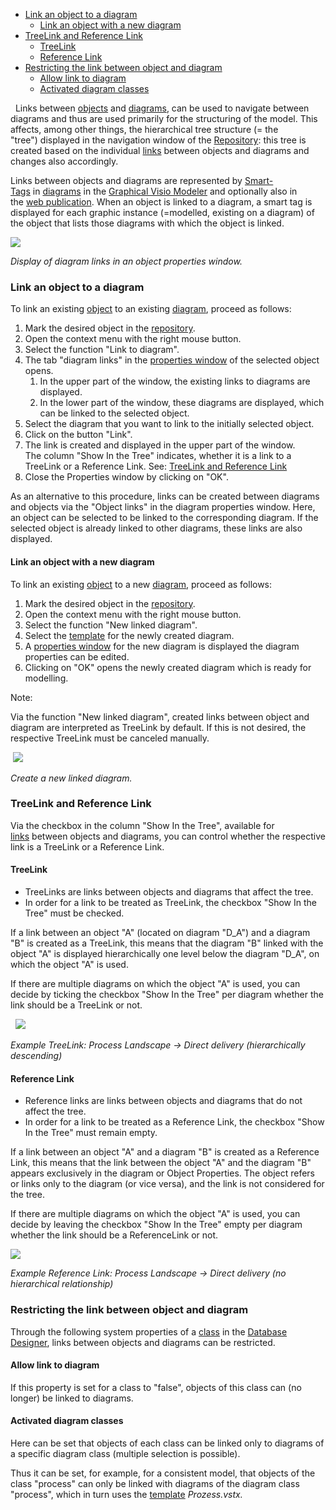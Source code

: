 -   [Link an object to a diagram](#link-an-object-to-a-diagram)
    -   [Link an object with a new diagram](#link-an-object-with-a-new-diagram)
-   [TreeLink and Reference Link](#treelink-and-reference-link)
    -   [TreeLink](#treelink)
    -   [Reference Link](#referencelink)
-   [Restricting the link between object and diagram](#restricting-the-link-between-object-and-diagram)
    -   [Allow link to diagram](#allow-link-to-diagram)
    -   [Activated diagram classes](#activated-diagram-classes)

 
Links between [objects](object) and [diagrams](diagram), can be used to
navigate between diagrams and thus are used primarily for the
structuring of the model. This affects, among other things, the
hierarchical tree structure (= the "tree") displayed in the navigation
window of the [Repository](repository): this tree is created based on
the individual [links](links) between objects and diagrams and changes
also accordingly.

Links between objects and diagrams are represented
by [Smart-Tags](graphical-visio-modeler) in [diagrams](diagram) in
the [Graphical Visio Modeler](graphical-visio-modeler) and optionally
also in the [web publication](working-with-the-web-publication). When an
object is linked to a diagram, a smart tag is displayed for each graphic
instance (=modelled, existing on a diagram) of the object that lists
those diagrams with which the object is linked.

![](//images.ctfassets.net/utx1h0gfm1om/4l6JPmoiUwS0gYe8SKmmkk/e2b94c315448fe83a89e256b4b09dfba/328820.png)

*Display of diagram links in an object properties window.*

### Link an object to a diagram

To link an existing [object](object) to an existing [diagram](diagram),
proceed as follows:

1.  Mark the desired object in the [repository](repository).
2.  Open the context menu with the right mouse button.
3.  Select the function "Link to diagram".
4.  The tab "diagram links" in the [properties
    window](properties-dialog-box) of the selected object opens.
    1.  In the upper part of the window, the existing links to diagrams
        are displayed.
    2.  In the lower part of the window, these diagrams are displayed,
        which can be linked to the selected object.
5.  Select the diagram that you want to link to the initially selected
    object.
6.  Click on the button "Link".
7.  The link is created and displayed in the upper part of the
    window.   
    The column "Show In the Tree" indicates, whether it is a link to a
    TreeLink or a Reference Link. See: [TreeLink and Reference
    Link](linking-objects-with-diagrams)
8.  Close the Properties window by clicking on "OK".

As an alternative to this procedure, links can be created between
diagrams and objects via the "Object links" in the diagram properties
window. Here, an object can be selected to be linked to the
corresponding diagram. If the selected object is already linked to other
diagrams, these links are also displayed.

#### Link an object with a new diagram


To link an existing [object](object) to a new [diagram](diagram),
proceed as follows:

1.  Mark the desired object in the [repository](repository).
2.  Open the context menu with the right mouse button.
3.  Select the function "New linked diagram".
4.  Select the [template](shapes-stencils-and-templates) for the newly
    created diagram.
5.  A [properties window](properties-dialog-box) for the new diagram is
    displayed the diagram properties can be edited.
6.  Clicking on "OK" opens the newly created diagram which is ready for
    modelling.

<div class="note">
Note:

Via the function "New linked diagram", created links between object and
diagram are interpreted as TreeLink by default. If this is not desired,
the respective TreeLink must be canceled manually.
  </div>

 ![](//images.ctfassets.net/utx1h0gfm1om/4i1nDQKkog6SScUqOAOsGS/59697eb1a30f3ec1ac2441a525a2d5b3/328822.png)

*Create a new linked diagram.*

### TreeLink and Reference Link

Via the checkbox in the column "Show In the Tree", available for
[links](links) between objects and diagrams, you can control whether the
respective link is a TreeLink or a Reference Link.


#### TreeLink

-   TreeLinks are links between objects and diagrams that affect the
    tree.
-   In order for a link to be treated as TreeLink, the checkbox "Show In
    the Tree" must be checked.

If a link between an object "A" (located on diagram "D\_A") and a
diagram "B" is created as a TreeLink, this means that the diagram "B"
linked with the object "A" is displayed hierarchically one level below
the diagram "D\_A", on which the object "A" is used.

If there are multiple diagrams on which the object "A" is used, you can
decide by ticking the checkbox "Show In the Tree" per diagram whether
the link should be a TreeLink or not.

 
![](//images.ctfassets.net/utx1h0gfm1om/6PiOQoPSLKk6SCggeG8koU/9776469e3f76d167bda1f7fc8af2c63f/328824.png)

*Example TreeLink: Process Landscape -&gt; Direct delivery
(hierarchically descending)*



#### Reference Link

-   Reference links are links between objects and diagrams that do not
    affect the tree.
-   In order for a link to be treated as a Reference Link, the checkbox
    "Show In the Tree" must remain empty.

If a link between an object "A" and a diagram "B" is created as a
Reference Link, this means that the link between the object "A" and the
diagram "B" appears exclusively in the diagram or Object Properties. The
object refers or links only to the diagram (or vice versa), and the link
is not considered for the tree.

If there are multiple diagrams on which the object "A" is used, you can
decide by leaving the checkbox "Show In the Tree" empty per diagram
whether the link should be a ReferenceLink or not.

![](//images.ctfassets.net/utx1h0gfm1om/74OyedrM5Oe6yCegmsoGwU/417455bec47673f5964504082b2e1808/328826.png)

*Example Reference Link: Process Landscape -&gt; Direct delivery (no
hierarchical relationship)*

### Restricting the link between object and diagram

Through the following system properties of a [class](class) in
the [Database Designer](database-designer), links between objects and
diagrams can be restricted.

#### Allow link to diagram

If this property is set for a class to "false", objects of this class
can (no longer) be linked to diagrams.

#### Activated diagram classes

Here can be set that objects of each class can be linked only to
diagrams of a specific diagram class (multiple selection is possible).

Thus it can be set, for example, for a consistent model, that objects of
the class "process" can only be linked with diagrams of the diagram
class "process", which in turn uses
the [template](creating-and-editing-templates) *Prozess.vstx.*

